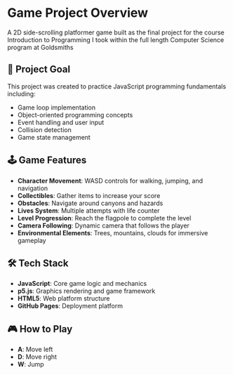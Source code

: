 # Game Project Overview

A 2D side-scrolling platformer game built as the final project for the course Introduction to Programming I took within the full length Computer Science program at Goldsmiths

## 🎯 Project Goal

This project was created to practice JavaScript programming fundamentals including:
- Game loop implementation
- Object-oriented programming concepts
- Event handling and user input
- Collision detection
- Game state management

## 🕹️ Game Features

- **Character Movement**: WASD controls for walking, jumping, and navigation
- **Collectibles**: Gather items to increase your score
- **Obstacles**: Navigate around canyons and hazards
- **Lives System**: Multiple attempts with life counter
- **Level Progression**: Reach the flagpole to complete the level
- **Camera Following**: Dynamic camera that follows the player
- **Environmental Elements**: Trees, mountains, clouds for immersive gameplay

## 🛠️ Tech Stack

- **JavaScript**: Core game logic and mechanics
- **p5.js**: Graphics rendering and game framework
- **HTML5**: Web platform structure
- **GitHub Pages**: Deployment platform

## 🎮 How to Play

- **A**: Move left
- **D**: Move right  
- **W**: Jump
